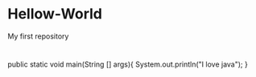 # Hellow-World
My first repository
#
public static void main(String [] args){
System.out.println("I love java");
}
